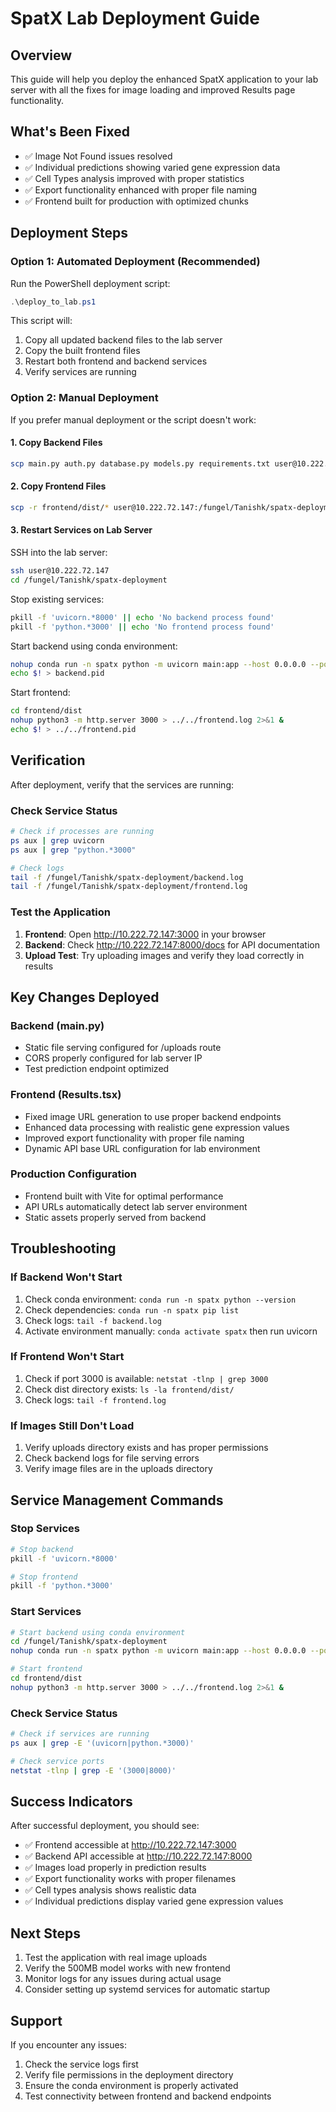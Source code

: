 # SpatX Lab Deployment Guide

## Overview

This guide will help you deploy the enhanced SpatX application to your lab server with all the fixes for image loading and improved Results page functionality.

## What's Been Fixed

- ✅ Image Not Found issues resolved
- ✅ Individual predictions showing varied gene expression data
- ✅ Cell Types analysis improved with proper statistics
- ✅ Export functionality enhanced with proper file naming
- ✅ Frontend built for production with optimized chunks

## Deployment Steps

### Option 1: Automated Deployment (Recommended)

Run the PowerShell deployment script:

```powershell
.\deploy_to_lab.ps1
```

This script will:

1. Copy all updated backend files to the lab server
2. Copy the built frontend files
3. Restart both frontend and backend services
4. Verify services are running

### Option 2: Manual Deployment

If you prefer manual deployment or the script doesn't work:

#### 1. Copy Backend Files

```bash
scp main.py auth.py database.py models.py requirements.txt user@10.222.72.147:/fungel/Tanishk/spatx-deployment/
```

#### 2. Copy Frontend Files

```bash
scp -r frontend/dist/* user@10.222.72.147:/fungel/Tanishk/spatx-deployment/frontend/dist/
```

#### 3. Restart Services on Lab Server

SSH into the lab server:

```bash
ssh user@10.222.72.147
cd /fungel/Tanishk/spatx-deployment
```

Stop existing services:

```bash
pkill -f 'uvicorn.*8000' || echo 'No backend process found'
pkill -f 'python.*3000' || echo 'No frontend process found'
```

Start backend using conda environment:

```bash
nohup conda run -n spatx python -m uvicorn main:app --host 0.0.0.0 --port 8000 > backend.log 2>&1 &
echo $! > backend.pid
```

Start frontend:

```bash
cd frontend/dist
nohup python3 -m http.server 3000 > ../../frontend.log 2>&1 &
echo $! > ../../frontend.pid
```

## Verification

After deployment, verify that the services are running:

### Check Service Status

```bash
# Check if processes are running
ps aux | grep uvicorn
ps aux | grep "python.*3000"

# Check logs
tail -f /fungel/Tanishk/spatx-deployment/backend.log
tail -f /fungel/Tanishk/spatx-deployment/frontend.log
```

### Test the Application

1. **Frontend**: Open http://10.222.72.147:3000 in your browser
2. **Backend**: Check http://10.222.72.147:8000/docs for API documentation
3. **Upload Test**: Try uploading images and verify they load correctly in results

## Key Changes Deployed

### Backend (main.py)

- Static file serving configured for /uploads route
- CORS properly configured for lab server IP
- Test prediction endpoint optimized

### Frontend (Results.tsx)

- Fixed image URL generation to use proper backend endpoints
- Enhanced data processing with realistic gene expression values
- Improved export functionality with proper file naming
- Dynamic API base URL configuration for lab environment

### Production Configuration

- Frontend built with Vite for optimal performance
- API URLs automatically detect lab server environment
- Static assets properly served from backend

## Troubleshooting

### If Backend Won't Start

1. Check conda environment: `conda run -n spatx python --version`
2. Check dependencies: `conda run -n spatx pip list`
3. Check logs: `tail -f backend.log`
4. Activate environment manually: `conda activate spatx` then run uvicorn

### If Frontend Won't Start

1. Check if port 3000 is available: `netstat -tlnp | grep 3000`
2. Check dist directory exists: `ls -la frontend/dist/`
3. Check logs: `tail -f frontend.log`

### If Images Still Don't Load

1. Verify uploads directory exists and has proper permissions
2. Check backend logs for file serving errors
3. Verify image files are in the uploads directory

## Service Management Commands

### Stop Services

```bash
# Stop backend
pkill -f 'uvicorn.*8000'

# Stop frontend
pkill -f 'python.*3000'
```

### Start Services

```bash
# Start backend using conda environment
cd /fungel/Tanishk/spatx-deployment
nohup conda run -n spatx python -m uvicorn main:app --host 0.0.0.0 --port 8000 > backend.log 2>&1 &

# Start frontend
cd frontend/dist
nohup python3 -m http.server 3000 > ../../frontend.log 2>&1 &
```

### Check Service Status

```bash
# Check if services are running
ps aux | grep -E '(uvicorn|python.*3000)'

# Check service ports
netstat -tlnp | grep -E '(3000|8000)'
```

## Success Indicators

After successful deployment, you should see:

- ✅ Frontend accessible at http://10.222.72.147:3000
- ✅ Backend API accessible at http://10.222.72.147:8000
- ✅ Images load properly in prediction results
- ✅ Export functionality works with proper filenames
- ✅ Cell types analysis shows realistic data
- ✅ Individual predictions display varied gene expression values

## Next Steps

1. Test the application with real image uploads
2. Verify the 500MB model works with new frontend
3. Monitor logs for any issues during actual usage
4. Consider setting up systemd services for automatic startup

## Support

If you encounter any issues:

1. Check the service logs first
2. Verify file permissions in the deployment directory
3. Ensure the conda environment is properly activated
4. Test connectivity between frontend and backend endpoints
